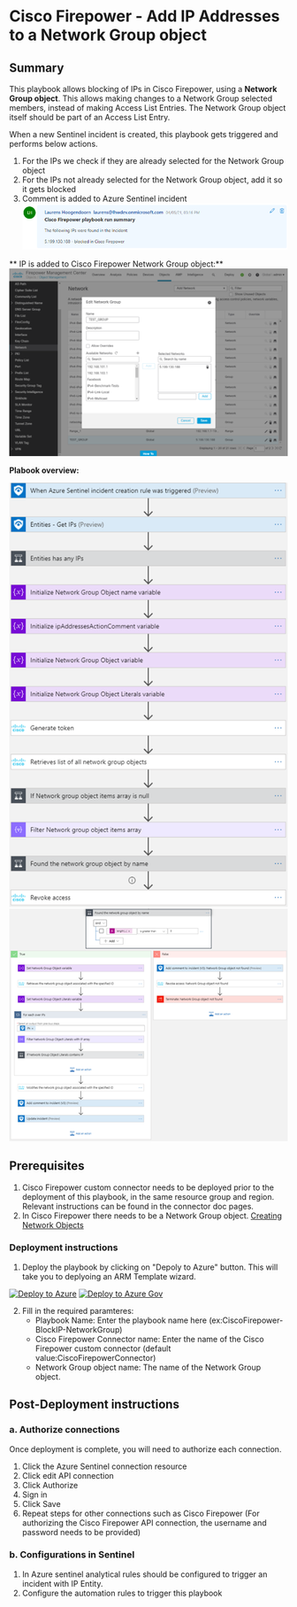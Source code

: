 # Cisco Firepower - Add IP Addresses to a Network Group object

## Summary

This playbook allows blocking of IPs in Cisco Firepower, using a **Network Group object**. This allows making changes to a Network Group selected members, instead of making Access List Entries. The Network Group object itself should be part of an Access List Entry.

When a new Sentinel incident is created, this playbook gets triggered and performs below actions.
1. For the IPs we check if they are already selected for the Network Group object
2. For the IPs not already selected for the Network Group object, add it so it gets blocked
3. Comment is added to Azure Sentinel incident<br>
    ![Azure Sentinel comment](./Images/BlockIP-NetworkGroup-AzureSentinel-Comments.png)

** IP is added to Cisco Firepower Network Group object:**
<br>
![Cisco Firepower Network Group object](./Images/BlockIP-NetworkGroup-CiscoFirepowerAdd.png)

**Plabook overview:**

![Playbook overview](./Images/designerOverviewLight1.png)
![Playbook overview](./Images/designerOverviewLight2.png)


## Prerequisites
1. Cisco Firepower custom connector needs to be deployed prior to the deployment of this playbook, in the same resource group and region. Relevant instructions can be found in the connector doc pages.
1. In Cisco Firepower there needs to be a Network Group object. [Creating Network Objects](https://www.cisco.com/c/en/us/td/docs/security/firepower/630/configuration/guide/fpmc-config-guide-v63/reusable_objects.html#ariaid-title15)

<a name="deployment-instructions"></a>
### Deployment instructions 
1. Deploy the playbook by clicking on "Depoly to Azure" button. This will take you to deplyoing an ARM Template wizard.

[![Deploy to Azure](https://aka.ms/deploytoazurebutton)](https://portal.azure.com/#create/Microsoft.Template/uri/https%3A%2F%2Fraw.githubusercontent.com%2FAzure%2FAzure-Sentinel%2Fmaster%2FPlaybooks%2FCiscoFirepower%2FCiscoFirepower-BlockIP-NetworkGroup%2Fazuredeploy.json)
[![Deploy to Azure Gov](https://aka.ms/deploytoazuregovbutton)](https://portal.azure.us/#create/Microsoft.Template/uri/https%3A%2F%2Fraw.githubusercontent.com%2FAzure%2FAzure-Sentinel%2Fmaster%2FPlaybooks%2FCiscoFirepower%2FCiscoFirepower-BlockIP-NetworkGroup%2Fazuredeploy.json)

2. Fill in the required paramteres:
    * Playbook Name: Enter the playbook name here (ex:CiscoFirepower-BlockIP-NetworkGroup)
    * Cisco Firepower Connector name: Enter the name of the Cisco Firepower custom connector (default value:CiscoFirepowerConnector)
    * Network Group object name: The name of the Network Group object.

## Post-Deployment instructions 
### a. Authorize connections
Once deployment is complete, you will need to authorize each connection.
1.	Click the Azure Sentinel connection resource
2.	Click edit API connection
3.	Click Authorize
4.	Sign in
5.	Click Save
6.	Repeat steps for other connections such as Cisco Firepower (For authorizing the Cisco Firepower API connection, the username and password needs to be provided)

### b. Configurations in Sentinel
1. In Azure sentinel analytical rules should be configured to trigger an incident with IP Entity.
2. Configure the automation rules to trigger this playbook
